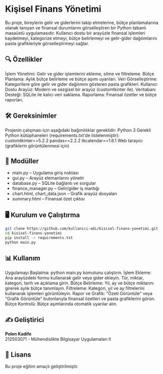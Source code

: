 # Kişisel Finans Yönetimi

Bu proje, bireylerin gelir ve giderlerini takip etmelerine, bütçe planlamalarına olanak tanıyan ve finansal durumlarını görselleştiren bir Python tabanlı masaüstü uygulamasıdır. Kullanıcı dostu bir arayüzle finansal işlemleri kaydetmeyi, kategorize etmeyi, bütçe belirlemeyi ve gelir-gider dağılımlarını pasta grafikleriyle görselleştirmeyi sağlar.

## 🔍 Özellikler

İşlem Yönetimi: Gelir ve gider işlemlerini ekleme, silme ve filtreleme.
Bütçe Planlama: Aylık bütçe belirleme ve bütçe aşımı uyarıları.
Veri Görselleştirme: Kategorilere göre gelir ve gider dağılımını gösteren pasta grafikleri.
Kullanıcı Dostu Arayüz: Modern ve sezgisel bir arayüz (customtkinter ile).
Veritabanı Desteği: SQLite ile kalıcı veri saklama.
Raporlama: Finansal özetler ve bütçe raporları.

## 🛠 Gereksinimler

Projenin çalışması için aşağıdaki bağımlılıklar gereklidir:
Python 3 
Gerekli Python kütüphaneleri (requirements.txt'de listelenmiştir):
customtkinter==5.2.2
pandas==2.2.2
tkcalendar==1.6.1
Web tarayıcı (grafiklerin görüntülenmesi için)


## 🧱 Modüller

- main.py – Uygulama giriş noktası
- gui.py – Arayüz elemanlarını yönetir
- database.py – SQLite bağlantı ve sorgular
- finance_manager.py – Gelir/gider iş mantığı
- chart.html, chart_data.json – Grafik arayüz dosyaları
- summary.html – Finansal özet çıktısı

## 🖥️ Kurulum ve Çalıştırma

```bash
git clone https://github.com/kullanici-adi/kisisel-finans-yonetimi.git
cd kisisel-finans-yonetimi
pip install -r requirements.txt
python main.py
```

## 📊 Kullanım

Uygulamayı Başlatma: python main.py komutunu çalıştırın.
İşlem Ekleme: Ana arayüzdeki formu kullanarak gelir veya gider ekleyin. Tür, miktar, kategori, tarih ve açıklama girin.
Bütçe Belirleme: Yıl, ay ve bütçe miktarını girerek aylık bütçe tanımlayın.
Filtreleme: Kategori, yıl ve ay filtrelerini kullanarak işlemleri görüntüleyin.
Rapor ve Grafik: "Özeti Görüntüle" veya "Grafik Görüntüle" butonlarıyla finansal özetleri ve pasta grafiklerini görün.
Bütçe Kontrolü: Bütçe aşımlarında otomatik uyarılar alın.

## ✍️ Geliştirici

**Polen Kadife**  
212503071 - Mühendislikte Bilgisayar Uygulamaları II

## 📌 Lisans

Bu proje eğitim amaçlı geliştirilmiştir.